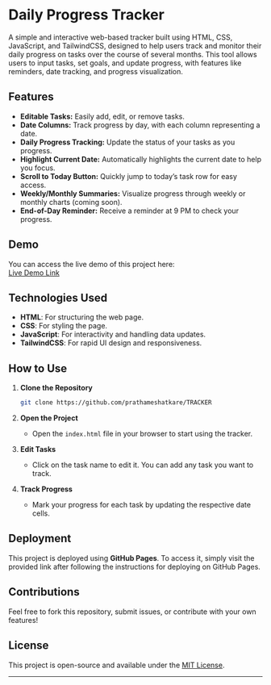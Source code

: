 


# Daily Progress Tracker

A simple and interactive web-based tracker built using HTML, CSS, JavaScript, and TailwindCSS, designed to help users track and monitor their daily progress on tasks over the course of several months. This tool allows users to input tasks, set goals, and update progress, with features like reminders, date tracking, and progress visualization.

## Features

- **Editable Tasks:** Easily add, edit, or remove tasks.
- **Date Columns:** Track progress by day, with each column representing a date.
- **Daily Progress Tracking:** Update the status of your tasks as you progress.
- **Highlight Current Date:** Automatically highlights the current date to help you focus.
- **Scroll to Today Button:** Quickly jump to today’s task row for easy access.
- **Weekly/Monthly Summaries:** Visualize progress through weekly or monthly charts (coming soon).
- **End-of-Day Reminder:** Receive a reminder at 9 PM to check your progress.

## Demo

You can access the live demo of this project here:  
[Live Demo Link](https://prathameshatkare.github.io/TRACKER/)

## Technologies Used

- **HTML**: For structuring the web page.
- **CSS**: For styling the page.
- **JavaScript**: For interactivity and handling data updates.
- **TailwindCSS**: For rapid UI design and responsiveness.

## How to Use

1. **Clone the Repository**
    ```bash
    git clone https://github.com/prathameshatkare/TRACKER
    ```
   
2. **Open the Project**
   - Open the `index.html` file in your browser to start using the tracker.
   
3. **Edit Tasks**
   - Click on the task name to edit it. You can add any task you want to track.
   
4. **Track Progress**
   - Mark your progress for each task by updating the respective date cells.

## Deployment

This project is deployed using **GitHub Pages**. To access it, simply visit the provided link after following the instructions for deploying on GitHub Pages.

## Contributions

Feel free to fork this repository, submit issues, or contribute with your own features!

## License

This project is open-source and available under the [MIT License](LICENSE).

---
